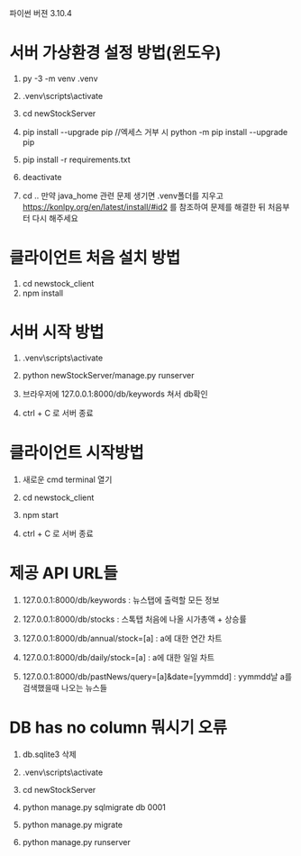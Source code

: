 파이썬 버젼 3.10.4


# 서버 가상환경 설정 방법(윈도우)

1. py -3 -m venv .venv
2. .venv\scripts\activate

3. cd newStockServer
4. pip install --upgrade pip //엑세스 거부 시 python -m pip install --upgrade pip

5. pip install -r requirements.txt
6. deactivate

7. cd ..
만약 java_home 관련 문제 생기면 .venv폴더를 지우고 https://konlpy.org/en/latest/install/#id2 를 참조하여 문제를 해결한 뒤 처음부터 다시 해주세요

# 클라이언트 처음 설치 방법

1. cd newstock_client
2. npm install

# 서버 시작 방법

1. .venv\scripts\activate
2. python newStockServer/manage.py runserver

3. 브라우저에 127.0.0.1:8000/db/keywords 쳐서 db확인
4. ctrl + C 로 서버 종료

#  클라이언트 시작방법

1. 새로운 cmd terminal 열기
2. cd newstock_client

3. npm start
4. ctrl + C 로 서버 종료


# 제공 API URL들
1. 127.0.0.1:8000/db/keywords : 뉴스탭에 출력할 모든 정보
2. 127.0.0.1:8000/db/stocks : 스톡탭 처음에 나올 시가총액 + 상승률

3. 127.0.0.1:8000/db/annual/stock=[a] : a에 대한 연간 차트
4. 127.0.0.1:8000/db/daily/stock=[a] : a에 대한 일일 차트

5. 127.0.0.1:8000/db/pastNews/query=[a]&date=[yymmdd] : 
    yymmdd날 a를 검색했을때 나오는 뉴스들


# DB has no column 뭐시기 오류
1. db.sqlite3 삭제
2. .venv\scripts\activate

3. cd newStockServer
4. python manage.py sqlmigrate db 0001

5. python manage.py migrate
6. python manage.py runserver
